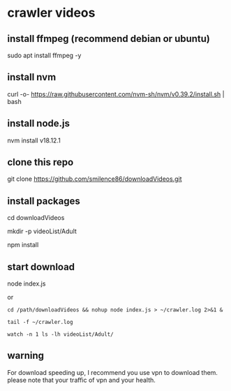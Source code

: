 # crawler videos

## install ffmpeg (recommend debian or ubuntu)
sudo apt  install ffmpeg -y

## install nvm
curl -o- https://raw.githubusercontent.com/nvm-sh/nvm/v0.39.2/install.sh | bash

## install node.js
nvm install v18.12.1

## clone this repo
git clone https://github.com/smilence86/downloadVideos.git
## install packages
cd downloadVideos

mkdir -p videoList/Adult

npm install

## start download
node index.js

or 

```
cd /path/downloadVideos && nohup node index.js > ~/crawler.log 2>&1 &

tail -f ~/crawler.log

watch -n 1 ls -lh videoList/Adult/
```

## warning
For download speeding up, I recommend you use vpn to download them. please note that your traffic of vpn and your health.
